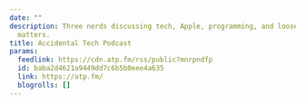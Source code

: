 ```yaml
---
date: ""
description: Three nerds discussing tech, Apple, programming, and loosely related
  matters.
title: Accidental Tech Podcast
params:
  feedlink: https://cdn.atp.fm/rss/public?mnrpndfp
  id: baba2d4621a9449dd7c6b5b0eee4a635
  link: https://atp.fm/
  blogrolls: []
---
```

